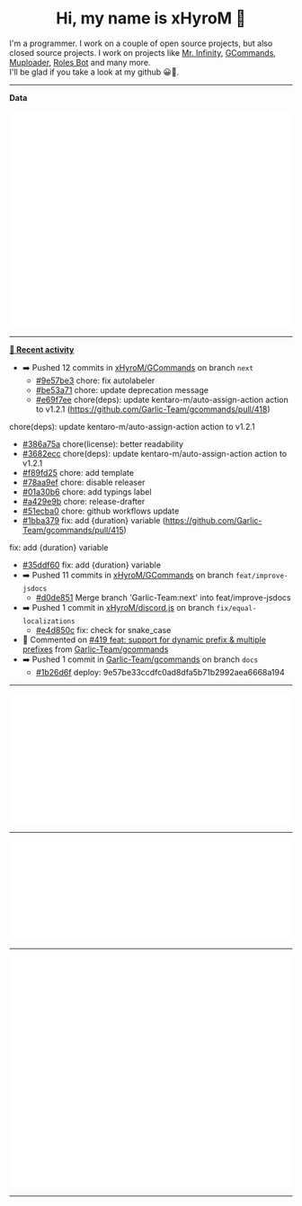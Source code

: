 <p align="center">
    <!-- <img src="https://avatars.githubusercontent.com/u/56601352" width="192" alt="hyro's pfp" /> -->
    <h1 align="center">Hi, my name is xHyroM 👋</h1>
</p>

I'm a programmer. I work on a couple of open source projects, but also closed source projects. I work on projects like [Mr. Infinity](https://discord.com/oauth2/authorize?client_id=720321585625694239&scope=bot%20applications.commands&permissions=8&redirect_uri=https://blobs.gq/imanager&prompt=consent&response_type=code), [GCommands](https://github.com/Garlic-Team/GCommands), [Muploader](https://github.com/xHyroM/Muploder), [Roles Bot](https://github.com/xHyroM/roles-bot) and many more.  
I'll be glad if you take a look at my github 😀👀.

___
**Data**

<img src="https://github.com/xHyroM/xHyroM/blob/master/.cache/base.svg">

___

**[📰 Recent activity](https://github.com/xHyroM)**
* ➡️ Pushed 12 commits in [xHyroM/GCommands](https://github.com/xHyroM/GCommands) on branch `next`
  * [#9e57be3](https://github.com/xHyroM/GCommands/commit/9e57be3) chore: fix autolabeler
  * [#be53a71](https://github.com/xHyroM/GCommands/commit/be53a71) chore: update deprecation message
  * [#e69f7ee](https://github.com/xHyroM/GCommands/commit/e69f7ee) chore(deps): update kentaro-m/auto-assign-action action to v1.2.1 (https://github.com/Garlic-Team/gcommands/pull/418)

chore(deps): update kentaro-m/auto-assign-action action to v1.2.1
  * [#386a75a](https://github.com/xHyroM/GCommands/commit/386a75a) chore(license): better readability
  * [#3682ecc](https://github.com/xHyroM/GCommands/commit/3682ecc) chore(deps): update kentaro-m/auto-assign-action action to v1.2.1
  * [#f89fd25](https://github.com/xHyroM/GCommands/commit/f89fd25) chore: add template
  * [#78aa9ef](https://github.com/xHyroM/GCommands/commit/78aa9ef) chore: disable releaser
  * [#01a30b6](https://github.com/xHyroM/GCommands/commit/01a30b6) chore: add typings label
  * [#a429e9b](https://github.com/xHyroM/GCommands/commit/a429e9b) chore: release-drafter
  * [#51ecba0](https://github.com/xHyroM/GCommands/commit/51ecba0) chore: github workflows update
  * [#1bba379](https://github.com/xHyroM/GCommands/commit/1bba379) fix: add {duration} variable (https://github.com/Garlic-Team/gcommands/pull/415)

fix: add {duration} variable
  * [#35ddf60](https://github.com/xHyroM/GCommands/commit/35ddf60) fix: add {duration} variable
* ➡️ Pushed 11 commits in [xHyroM/GCommands](https://github.com/xHyroM/GCommands) on branch `feat/improve-jsdocs`
  * [#d0de851](https://github.com/xHyroM/GCommands/commit/d0de851) Merge branch &#39;Garlic-Team:next&#39; into feat/improve-jsdocs
* ➡️ Pushed 1 commit in [xHyroM/discord.js](https://github.com/xHyroM/discord.js) on branch `fix/equal-localizations`
  * [#e4d850c](https://github.com/xHyroM/discord.js/commit/e4d850c) fix: check for snake_case
* 💬 Commented on [#419 feat: support for dynamic prefix &amp; multiple prefixes](https://github.com/Garlic-Team/gcommands/issues/419) from [Garlic-Team/gcommands](https://github.com/Garlic-Team/gcommands)
* ➡️ Pushed 1 commit in [Garlic-Team/gcommands](https://github.com/Garlic-Team/gcommands) on branch `docs`
  * [#1b26d6f](https://github.com/Garlic-Team/gcommands/commit/1b26d6f) deploy: 9e57be33ccdfc0ad8dfa5b71b2992aea6668a194


___

<img src="https://github.com/xHyroM/xHyroM/blob/master/.cache/isocalendar.svg">

___

<img src="https://github.com/xHyroM/xHyroM/blob/master/.cache/languages.svg">

___

<img src="https://github.com/xHyroM/xHyroM/blob/master/.cache/achievements.svg">

___
